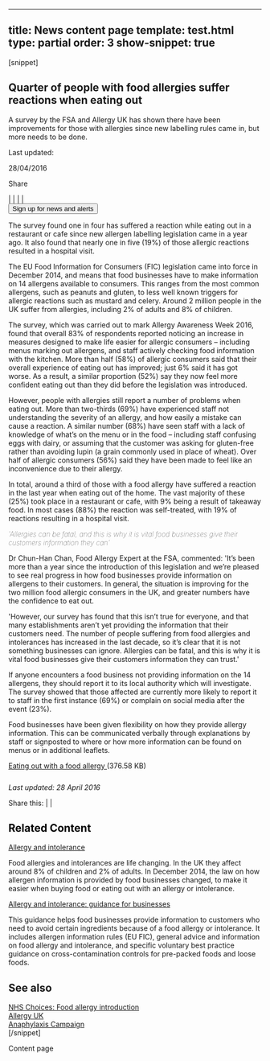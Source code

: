 ---
title: News content page
template: test.html
type: partial
order: 3
show-snippet: true
------------------
[snippet]
<!--title-->
<div class="wrapper content--title">
    <div class="col-wrap">
        <div class="col col--fluid-offset-3 col--fluid-8 padding-bottom--8">
            <h2>Quarter of people with food allergies suffer reactions when eating out
            </h2>
        </div>
    </div>
</div>
<!--explanation-->
<div class="wrapper content--explanation">
    <div class="col-wrap">
        <div class="col col--fluid-offset-3 col--fluid-8">
            <p class="font-size--h3">A survey by the FSA and Allergy UK has shown there have been improvements for 
            those with allergies since new labelling rules came in, but more needs to be done.
            </p>
        </div>
    </div>
</div>
<!--intro-->
<div class="wrapper content--intro" id="sidebar-start">
    <div class="col-wrap">
        <div class="col col--fluid-3 padding-top--6" id="sidebar-width">
            <div class="content--tile-signup" id="sidebar">
                <p>Last updated:</p>
                <p class="font-size--bold">28/04/2016</p>
                <div class="share">
                    <p>Share</p>
                    <div>
                        <span class="icon icon-linkedin--black-small"></span>
                        <span class="icon-separator--small"> | </span>
                        <span class="icon icon-google--black-small"></span>
                        <span class="icon-separator--small"> | </span>
                        <span class="icon icon-twitter--black-small"></span>
                        <span class="icon-separator--small"> | </span>
                        <span class="icon icon-facebook--black-small"></span>
                        <span class="icon-separator--small"> | </span>
                        <span class="icon icon-share--black-small"></span>
                    </div>
                </div>
                <div class="font-size--small">
                    <button class="btn btn--content">Sign up for
                        news and alerts
                    </button>
                </div>
            </div>
        </div>
        <div class="col col--fluid-10 padding-top--6">
            <img src="../assets/img/fsa-news-hero1.png" alt="" class="img-responsive">
        </div>
    </div>
</div>
<!--content-->
<div class="wrapper content">
    <div class="col-wrap">
        <div class="col col--fluid-offset-3 col--fluid-8">
            <p>The survey found one in four has suffered a reaction while eating out in a restaurant or cafe since 
            new allergen labelling legislation came in a year ago. It also found that nearly one in five (19%) of 
            those allergic reactions resulted in a hospital visit.
            </p>
            <p>The EU Food Information for Consumers (FIC) legislation came into force in December 2014, and means 
            that food businesses have to make information on 14 allergens available to consumers. This ranges from 
            the most common allergens, such as peanuts and gluten, to less well known triggers for allergic 
            reactions such as mustard and celery. Around 2 million people in the UK suffer from allergies, 
            including 2% of adults and 8% of children.
            </p>
            <p>The survey, which was carried out to mark Allergy Awareness Week 2016, found that overall 83% of 
            respondents reported noticing an increase in measures designed to make life easier for allergic 
            consumers – including menus marking out allergens, and staff actively checking food information 
            with the kitchen. More than half (58%) of allergic consumers said that their overall experience of 
            eating out has improved; just 6% said it has got worse. As a result, a similar proportion (52%) say 
            they now feel more confident eating out than they did before the legislation was introduced.
            </p>
            <p>However, people with allergies still report a number of problems when eating out. More than 
            two-thirds (69%) have experienced staff not understanding the severity of an allergy, and how 
            easily a mistake can cause a reaction. A similar number (68%) have seen staff with a lack of 
            knowledge of what’s on the menu or in the food – including staff confusing eggs with dairy, or 
            assuming that the customer was asking for gluten-free rather than avoiding lupin (a grain commonly 
            used in place of wheat). Over half of allergic consumers (56%) said they have been made to feel like 
            an inconvenience due to their allergy.
            </p>
            <p>In total, around a third of those with a food allergy have suffered a reaction in the last year when 
            eating out of the home. The vast majority of these (25%) took place in a restaurant or cafe, with 9% 
            being a result of takeaway food. In most cases (88%) the reaction was self-treated, with 19% of 
            reactions resulting in a hospital visit.
            </p>
        </div>
    </div>
</div>
<!--quote-->
<div class="wrapper content--quote">
    <div class="col-wrap">
        <div class="col col--fluid-offset-3 col--fluid-8">
            <p class="font-size--h2" style="font-weight:100; font-style: italic;">'Allergies can be fatal, and this is
                why it is vital food businesses give their customers information
                they can'</p>
        </div>
    </div>
</div>
<!--content-->
<div class="wrapper content">
    <div class="col-wrap">
        <div class="col col--fluid-offset-3 col--fluid-8">
            <p>Dr Chun-Han Chan, Food Allergy Expert at the FSA, commented: 'It’s been more than a year since the 
            introduction of this legislation and we’re pleased to see real progress in how food businesses 
            provide information on allergens to their customers. In general, the situation is improving for the two 
            million food allergic consumers in the UK, and greater numbers have the confidence to eat out.
            </p>
            <p>'However, our survey has found that this isn’t true for everyone, and that many establishments 
            aren’t yet providing the information that their customers need. The number of people suffering from 
            food allergies and intolerances has increased in the last decade, so it’s clear that it is not 
            something businesses can ignore. Allergies can be fatal, and this is why it is vital food businesses 
            give their customers information they can trust.'
            </p>
            <p>If anyone encounters a food business not providing information on the 14 allergens, they should 
            report it to its local authority which will investigate. The survey showed that those affected are 
            currently more likely to report it to staff in the first instance (69%) or complain on social media 
            after the event (23%).
            </p>
            <p>Food businesses have been given flexibility on how they provide allergy information. This can be 
            communicated verbally through explanations by staff or signposted to where or how more information 
            can be found on menus or in additional leaflets.
            </p>
            <div class="style-download">
                <div class="separator-download pdf" style="margin-bottom: 0">
                    <span><a href="https://www.food.gov.uk/sites/default/files/eating-out-with-a-food-allergy.pdf">
                    Eating out with a food allergy </a>(376.58 KB)</span>
                </div>
            </div>
            <!--share inline-->
            <div class="separator-dotted" style="margin-top: 10px;"></div>
            <div class="wrapper separator-dotted">
                <div class="col-wrap">
                    <div class="col col--fluid-6">
                        <p class="font-size--small font-size--bold" style="font-style: italic; margin-top: 26px;">
                        Last updated: 28 April 2016</p>
                    </div>
                    <div class="col col--fluid-offset-3 col--fluid-6">
                        <p class="font-size--small font-size--bold">Share this:
                        <span class="inline-share">
                            <span class="icon icon-linkedin--white-small"></span>
                            <span class="icon-separator--small"> | </span>
                            <span class="icon icon-twitter--white-small"></span>
                            <span class="icon-separator--small"> | </span>
                            <span class="icon icon-facebook--white-small"></span>
                        </span>
                        </p>
                    </div>
                </div>
            </div>
        </div>
    </div>
</div>
<!--empty space separator-->
<div class="wrapper content" id="sidebar-end">
    <div class="col-wrap padding-bottom--16"></div>
</div>
<!--related content-->
<div class="wrapper content--related">
    <div class="col-wrap">
        <div class="col col--fluid-3">
            <h2 style="color: black">Related Content</h2>
        </div>
        <div class="col col--fluid-8 padding-top--6">
            <div>
                <a href="https://www.food.gov.uk/science/allergy-intolerance" class="font-size--h3">Allergy and
                    intolerance</a>
                <p>Food allergies and intolerances are life changing. In the UK they affect around 8% of
                    children and 2% of adults. In December 2014, the law on how allergen information is provided
                    by food businesses changed, to make it easier when buying food or eating out with an allergy
                    or intolerance.</p>
            </div>
            <div>
                <a href="https://www.food.gov.uk/science/allergy-intolerance" class="font-size--h3">Allergy and
                    intolerance: guidance for businesses</a>
                <p>This guidance helps food businesses provide information to customers who need to avoid
                    certain ingredients because of a food allergy or intolerance. It includes allergen
                    information rules (EU FIC), general advice and information on food allergy and intolerance,
                    and specific voluntary best practice guidance on cross-contamination controls for pre-packed
                    foods and loose foods.</p>
            </div>
        </div>
    </div>
</div>
<!--empty space separator-->
<div class="wrapper content">
    <div class="col-wrap padding-bottom--2"></div>
</div>
<!--other related-->
<div class="wrapper content--other-related">
    <div class="col-wrap">
        <div class="col col--fluid-3 padding-top--3">
            <h2>See also</h2>
        </div>
        <div class="col col--fluid-one-half padding-top--6">
            <div class="padding-bottom--4">
                <a href="http://www.nhs.uk/conditions/food-allergy/Pages/Intro1.aspx" target="_blank"
                   class="font-size--h3">NHS
                    Choices:
                    Food allergy
                    introduction</a>
            </div>
            <div class="padding-bottom--4">
                <a href="https://www.allergyuk.org/food-allergy-or-food-intolerance/food-allergy-or-food-intolerance?gclid=Cj0KEQjwmKG5BRDv4YaE5t6oqf0BEiQAwqDNfO_nh2C5y9U2ZkLz-t-EXOyfIiu93n8BkVpmFDZ946caAr5A8P8HAQ"
                   target="_blank" class="font-size--h3">Allergy
                    UK</a>
            </div>
            <div class="padding-bottom--4">
                <a href="http://www.anaphylaxis.org.uk/" target="_blank" class="font-size--h3">Anaphylaxis
                    Campaign</a>
            </div>
        </div>
    </div>
</div>
[/snippet]

Content page
